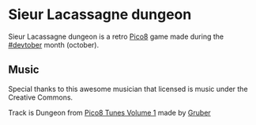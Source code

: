 # Sieur Lacassagne dungeon
Sieur Lacassagne dungeon is a retro [Pico8](https://www.lexaloffle.com/pico-8.php) game made during the [#devtober](https://twitter.com/devtober) month (october). 


## Music 

Special thanks to this awesome musician that licensed is music under the Creative Commons.

Track is Dungeon from [Pico8 Tunes Volume 1](https://www.lexaloffle.com/bbs/?tid=29008) made by [Gruber]( https://twitter.com/gruber_music)